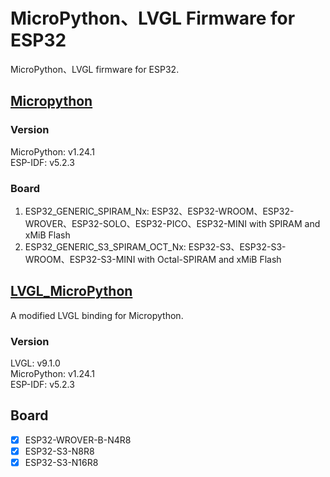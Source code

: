 # MicroPython、LVGL Firmware for ESP32
MicroPython、LVGL firmware for ESP32.

## [Micropython](https://github.com/micropython/micropython)
### Version
MicroPython:       v1.24.1  
ESP-IDF:           v5.2.3
### Board
1. ESP32_GENERIC_SPIRAM_Nx:           ESP32、ESP32-WROOM、ESP32-WROVER、ESP32-SOLO、ESP32-PICO、ESP32-MINI with SPIRAM and xMiB Flash  
2. ESP32_GENERIC_S3_SPIRAM_OCT_Nx:    ESP32-S3、ESP32-S3-WROOM、ESP32-S3-MINI with Octal-SPIRAM and xMiB Flash

## [LVGL_MicroPython](https://github.com/lvgl-micropython/lvgl_micropython)
A modified LVGL binding for Micropython. 
### Version
LVGL:              v9.1.0  
MicroPython:       v1.24.1  
ESP-IDF:           v5.2.3
## Board
* [x] ESP32-WROVER-B-N4R8  
* [x] ESP32-S3-N8R8  
* [x] ESP32-S3-N16R8